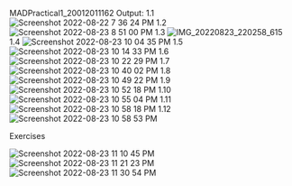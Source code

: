 MADPractical1_20012011162
Output:
1.1
![Screenshot 2022-08-22 7 36 24 PM](https://user-images.githubusercontent.com/92240128/186484786-06df9eb3-97db-4d7a-b618-04aaf3d2778b.png)
1.2
![Screenshot 2022-08-23 8 51 00 PM](https://user-images.githubusercontent.com/92240128/186484847-719485a6-e34f-4ddf-b5a5-6f201688fcb9.png)
1.3
![IMG_20220823_220258_615](https://user-images.githubusercontent.com/92240128/186485022-80b68af4-ad6d-44a7-a8bf-3bffa33ff92c.jpg)
1.4
![Screenshot 2022-08-23 10 04 35 PM](https://user-images.githubusercontent.com/92240128/186485088-a76dd8f9-0e4a-487e-bc99-eac1c1519a35.png)
1.5
![Screenshot 2022-08-23 10 14 33 PM](https://user-images.githubusercontent.com/92240128/186485141-7cfd2305-b62b-491d-90bb-831768b55acc.png)
1.6
![Screenshot 2022-08-23 10 22 29 PM](https://user-images.githubusercontent.com/92240128/186485431-8b8f2868-d742-4ab8-b140-bf91719b791a.png)
1.7
![Screenshot 2022-08-23 10 40 02 PM](https://user-images.githubusercontent.com/92240128/186485445-34453241-f552-43e2-9b71-596851cbb3eb.png)
1.8
![Screenshot 2022-08-23 10 49 22 PM](https://user-images.githubusercontent.com/92240128/186485585-87fc4edb-89f8-42db-b888-1ab6edc64610.png)
1.9
![Screenshot 2022-08-23 10 52 18 PM](https://user-images.githubusercontent.com/92240128/186485629-bdeaa736-d44f-4156-a221-051403d305c1.png)
1.10
![Screenshot 2022-08-23 10 55 04 PM](https://user-images.githubusercontent.com/92240128/186485769-b4447b69-ba09-4714-a5fa-ce1b4ec47cab.png)
1.11
![Screenshot 2022-08-23 10 58 18 PM](https://user-images.githubusercontent.com/92240128/186485774-a71f3034-260e-4bbe-8615-8d8fdebcd369.png)
1.12
![Screenshot 2022-08-23 10 58 53 PM](https://user-images.githubusercontent.com/92240128/186485776-ddfa2249-24f4-4df2-b6e9-2f0353343147.png)

Exercises

![Screenshot 2022-08-23 11 10 45 PM](https://user-images.githubusercontent.com/92240128/186485889-98b1bd36-e5db-4ab2-913f-91e91620018e.png)
![Screenshot 2022-08-23 11 21 23 PM](https://user-images.githubusercontent.com/92240128/186485894-f22b8ea4-63d0-4089-a016-0a34de7f3af2.png)
![Screenshot 2022-08-23 11 30 54 PM](https://user-images.githubusercontent.com/92240128/186485896-4cbfcc3c-9098-4aa5-916e-e29ba7b82554.png)
